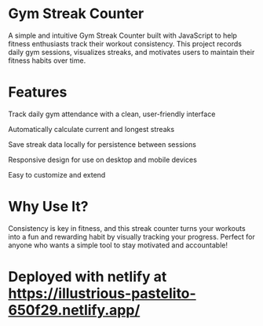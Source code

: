 # Gym Streak Counter
A simple and intuitive Gym Streak Counter built with JavaScript to help fitness enthusiasts track their workout consistency. This project records daily gym sessions, visualizes streaks, and motivates users to maintain their fitness habits over time.

# Features
Track daily gym attendance with a clean, user-friendly interface

Automatically calculate current and longest streaks

Save streak data locally for persistence between sessions

Responsive design for use on desktop and mobile devices

Easy to customize and extend

# Why Use It?
Consistency is key in fitness, and this streak counter turns your workouts into a fun and rewarding habit by visually tracking your progress. Perfect for anyone who wants a simple tool to stay motivated and accountable!

# Deployed with netlify at https://illustrious-pastelito-650f29.netlify.app/

